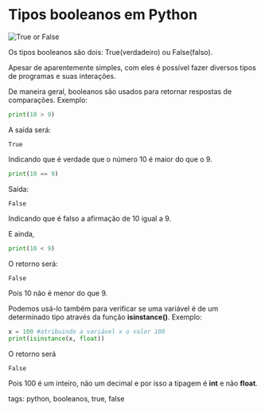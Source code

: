 # Tipos booleanos em Python

![True or False](.img/trueFalse.jpg)

Os tipos booleanos são dois: True(verdadeiro) ou False(falso).

Apesar de aparentemente simples, com eles é possível fazer diversos tipos de programas e suas interações.

De maneira geral, booleanos são usados para retornar respostas de comparações. Exemplo:

```py
print(10 > 9)
```

A saída será:

```
True
```

Indicando que é verdade que o número 10 é maior do que o 9.

```py
print(10 == 9)
```

Saída:

```
False
```

Indicando que é falso a afirmação de 10 igual a 9.

E ainda,

```py
print(10 < 9)
```

O retorno será:

```
False
```

Pois 10 não é menor do que 9.

Podemos usá-lo também para verificar se uma variável é de um determinado tipo através da função **isinstance()**. Exemplo:

```py
x = 100 #atribuindo a variável x o valor 100
print(isinstance(x, float))
```

O retorno será

```
False
```

Pois 100 é um inteiro, não um decimal e por isso a tipagem é **int** e não **float**.

tags: python, booleanos, true, false
